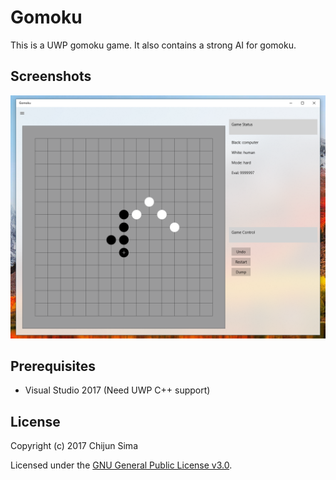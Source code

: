# Gomoku

This is a UWP gomoku game.  It also contains a strong AI for gomoku.

## Screenshots

![screenshot](https://raw.githubusercontent.com/NutshellySima/Gomoku-UWP/master/screenshots/1.png)


## Prerequisites

+ Visual Studio 2017 (Need UWP C++ support)

## License

Copyright (c) 2017 Chijun Sima

Licensed under the [GNU General Public License v3.0](https://www.gnu.org/licenses/).